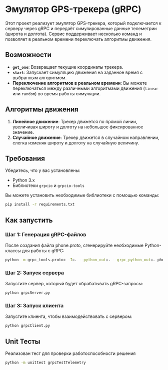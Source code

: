 # Эмулятор GPS-трекера (gRPC)

Этот проект реализует эмулятор GPS-трекера, который подключается к серверу через gRPC и передаёт симулированные данные телеметрии (широта и долгота). Сервис поддерживает несколько команд и позволяет в реальном времени переключать алгоритмы движения.

## Возможности

- **`get_one`**: Возвращает текущие координаты трекера.
- **`start`**: Запускает симуляцию движения на заданное время с выбранным алгоритмом.
- **Переключение алгоритмов в реальном времени**: Вы можете переключаться между различными алгоритмами движения (`linear` или `random`) во время работы симуляции.

## Алгоритмы движения

1. **Линейное движение**: Трекер движется по прямой линии, увеличивая широту и долготу на небольшое фиксированное значение.
2. **Случайное движение**: Трекер движется в случайном направлении, слегка изменяя широту и долготу на случайную величину.

## Требования

Убедитесь, что у вас установлены:
- Python 3.x
- Библиотеки `grpcio` и `grpcio-tools`

Вы можете установить необходимые библиотеки с помощью команды:

```bash
pip install -r requirements.txt
```

## Как запустить
### Шаг 1: Генерация gRPC-файлов
После создания файла phone.proto, сгенерируйте необходимые Python-классы для работы с gRPC:
```bash
python -m grpc_tools.protoc -I=. --python_out=. --grpc_python_out=. phone.proto
 ```

### Шаг 2: Запуск сервера
Запустите сервер, который будет обрабатывать gRPC-запросы:
```bash
python grpcServer.py
```

### Шаг 3: Запуск клиента
Запустите клиента, чтобы взаимодействовать с сервером:
```bash
python grpcClient.py
```

## Unit Тесты
Реализован тест для проверки работоспособности решения
```bash
python -m unittest grpcTestTelemetry  
```

